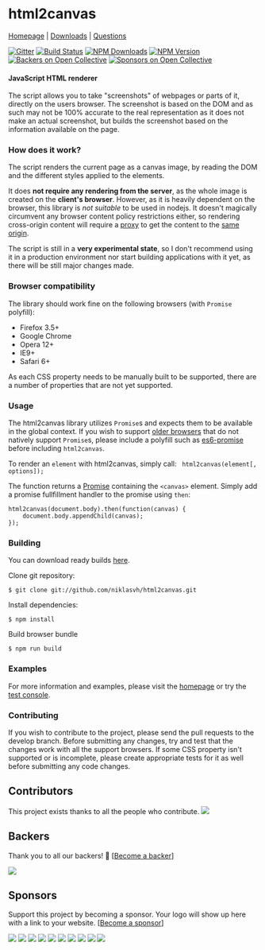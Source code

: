 html2canvas
===========

[Homepage](https://html2canvas.hertzen.com) | [Downloads](https://github.com/niklasvh/html2canvas/releases) | [Questions](http://stackoverflow.com/questions/tagged/html2canvas?sort=newest)

[![Gitter](https://badges.gitter.im/Join%20Chat.svg)](https://gitter.im/niklasvh/html2canvas?utm_source=badge&utm_medium=badge&utm_campaign=pr-badge) 
[![Build Status](https://dev.azure.com/niklasvh/html2canvas/_apis/build/status/niklasvh.html2canvas?branchName=master)](https://dev.azure.com/niklasvh/html2canvas/_build/latest?definitionId=1&branchName=master)
[![NPM Downloads](https://img.shields.io/npm/dm/html2canvas.svg)](https://www.npmjs.org/package/html2canvas)
[![NPM Version](https://img.shields.io/npm/v/html2canvas.svg)](https://www.npmjs.org/package/html2canvas)
[![Backers on Open Collective](https://opencollective.com/html2canvas/backers/badge.svg)](#backers) 
[![Sponsors on Open Collective](https://opencollective.com/html2canvas/sponsors/badge.svg)](#sponsors) 

#### JavaScript HTML renderer ####

 The script allows you to take "screenshots" of webpages or parts of it, directly on the users browser. The screenshot is based on the DOM and as such may not be 100% accurate to the real representation as it does not make an actual screenshot, but builds the screenshot based on the information available on the page.


### How does it work? ###
The script renders the current page as a canvas image, by reading the DOM and the different styles applied to the elements.

It does **not require any rendering from the server**, as the whole image is created on the **client's browser**. However, as it is heavily dependent on the browser, this library is *not suitable* to be used in nodejs.
It doesn't magically circumvent any browser content policy restrictions either, so rendering cross-origin content will require a [proxy](https://github.com/niklasvh/html2canvas/wiki/Proxies) to get the content to the [same origin](http://en.wikipedia.org/wiki/Same_origin_policy).

The script is still in a **very experimental state**, so I don't recommend using it in a production environment nor start building applications with it yet, as there will be still major changes made.

### Browser compatibility ###

The library should work fine on the following browsers (with `Promise` polyfill):

* Firefox 3.5+
* Google Chrome
* Opera 12+
* IE9+
* Safari 6+

As each CSS property needs to be manually built to be supported, there are a number of properties that are not yet supported.

### Usage ###

The html2canvas library utilizes `Promise`s and expects them to be available in the global context. If you wish to
support [older browsers](http://caniuse.com/#search=promise) that do not natively support `Promise`s, please include a polyfill such as
[es6-promise](https://github.com/jakearchibald/es6-promise) before including `html2canvas`.

To render an `element` with html2canvas, simply call:
` html2canvas(element[, options]);`

The function returns a [Promise](https://developer.mozilla.org/en-US/docs/Web/JavaScript/Reference/Global_Objects/Promise) containing the `<canvas>` element. Simply add a promise fullfillment handler to the promise using `then`:

    html2canvas(document.body).then(function(canvas) {
        document.body.appendChild(canvas);
    });

### Building ###

You can download ready builds [here](https://github.com/niklasvh/html2canvas/releases).

Clone git repository:

    $ git clone git://github.com/niklasvh/html2canvas.git

Install dependencies:

    $ npm install

Build browser bundle

    $ npm run build

### Examples ###

For more information and examples, please visit the [homepage](https://html2canvas.hertzen.com) or try the [test console](https://html2canvas.hertzen.com/tests/).

### Contributing ###

If you wish to contribute to the project, please send the pull requests to the develop branch. Before submitting any changes, try and test that the changes work with all the support browsers. If some CSS property isn't supported or is incomplete, please create appropriate tests for it as well before submitting any code changes.

## Contributors

This project exists thanks to all the people who contribute. 
<a href="https://github.com/niklasvh/html2canvas/graphs/contributors"><img src="https://opencollective.com/html2canvas/contributors.svg?width=890&button=false" /></a>


## Backers

Thank you to all our backers! 🙏 [[Become a backer](https://opencollective.com/html2canvas#backer)]

<a href="https://opencollective.com/html2canvas#backers" target="_blank"><img src="https://opencollective.com/html2canvas/backers.svg?width=890"></a>


## Sponsors

Support this project by becoming a sponsor. Your logo will show up here with a link to your website. [[Become a sponsor](https://opencollective.com/html2canvas#sponsor)]

<a href="https://opencollective.com/html2canvas/sponsor/0/website" target="_blank"><img src="https://opencollective.com/html2canvas/sponsor/0/avatar.svg"></a>
<a href="https://opencollective.com/html2canvas/sponsor/1/website" target="_blank"><img src="https://opencollective.com/html2canvas/sponsor/1/avatar.svg"></a>
<a href="https://opencollective.com/html2canvas/sponsor/2/website" target="_blank"><img src="https://opencollective.com/html2canvas/sponsor/2/avatar.svg"></a>
<a href="https://opencollective.com/html2canvas/sponsor/3/website" target="_blank"><img src="https://opencollective.com/html2canvas/sponsor/3/avatar.svg"></a>
<a href="https://opencollective.com/html2canvas/sponsor/4/website" target="_blank"><img src="https://opencollective.com/html2canvas/sponsor/4/avatar.svg"></a>
<a href="https://opencollective.com/html2canvas/sponsor/5/website" target="_blank"><img src="https://opencollective.com/html2canvas/sponsor/5/avatar.svg"></a>
<a href="https://opencollective.com/html2canvas/sponsor/6/website" target="_blank"><img src="https://opencollective.com/html2canvas/sponsor/6/avatar.svg"></a>
<a href="https://opencollective.com/html2canvas/sponsor/7/website" target="_blank"><img src="https://opencollective.com/html2canvas/sponsor/7/avatar.svg"></a>
<a href="https://opencollective.com/html2canvas/sponsor/8/website" target="_blank"><img src="https://opencollective.com/html2canvas/sponsor/8/avatar.svg"></a>
<a href="https://opencollective.com/html2canvas/sponsor/9/website" target="_blank"><img src="https://opencollective.com/html2canvas/sponsor/9/avatar.svg"></a>


